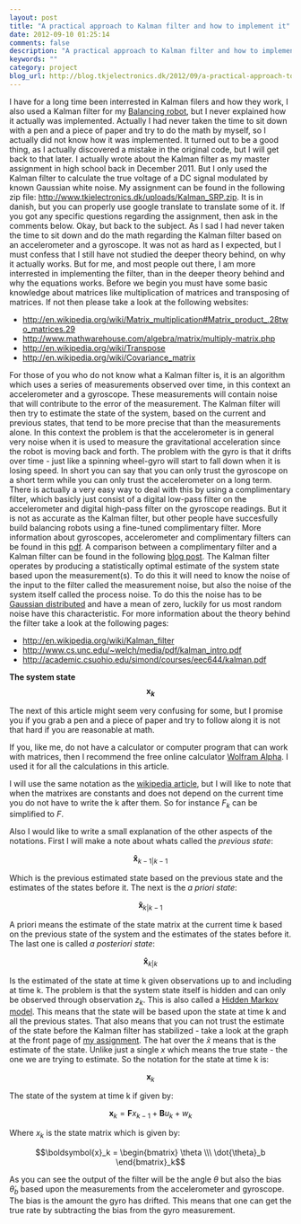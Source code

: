 ```yaml
---
layout: post
title: "A practical approach to Kalman filter and how to implement it"
date: 2012-09-10 01:25:14
comments: false
description: "A practical approach to Kalman filter and how to implement it"
keywords: ""
category: project
blog_url: http://blog.tkjelectronics.dk/2012/09/a-practical-approach-to-kalman-filter-and-how-to-implement-it
---
```


I have for a long time been interrested in Kalman filers and how they work, I also used a Kalman filter for my [Balancing robot](/2012/03/the-balancing-robot/), but I never explained how it actually was implemented. Actually I had never taken the time to sit down with a pen and a piece of paper and try to do the math by myself, so I actually did not know how it was implemented. It turned out to be a good thing, as I actually discovered a mistake in the original code, but I will get back to that later. I actually wrote about the Kalman filter as my master assignment in high school back in December 2011. But I only used the Kalman filter to calculate the true voltage of a DC signal modulated by known Gaussian white noise. My assignment can be found in the following zip file: <http://www.tkjelectronics.dk/uploads/Kalman_SRP.zip>. It is in danish, but you can properly use google translate to translate some of it. If you got any specific questions regarding the assignment, then ask in the comments below. Okay, but back to the subject. As I sad I had never taken the time to sit down and do the math regarding the Kalman filter based on an accelerometer and a gyroscope. It was not as hard as I expected, but I must confess that I still have not studied the deeper theory behind, on why it actually works. But for me, and most people out there, I am more interrested in implementing the filter, than in the deeper theory behind and why the equations works.  Before we begin you must have some basic knowledge about matrices like multiplication of matrices and transposing of matrices. If not then please take a look at the following websites:

  * <http://en.wikipedia.org/wiki/Matrix_multiplication#Matrix_product_.28two_matrices.29>
  * <http://www.mathwarehouse.com/algebra/matrix/multiply-matrix.php>
  * <http://en.wikipedia.org/wiki/Transpose>
  * <http://en.wikipedia.org/wiki/Covariance_matrix>

For those of you who do not know what a Kalman filter is, it is an algorithm which uses a series of measurements observed over time, in this context an accelerometer and a gyroscope. These measurements will contain noise that will contribute to the error of the measurement. The Kalman filter will then try to estimate the state of the system, based on the current and previous states, that tend to be more precise that than the measurements alone. In this context the problem is that the accelerometer is in general very noise when it is used to measure the gravitational acceleration since the robot is moving back and forth. The problem with the gyro is that it drifts over time - just like a spinning wheel-gyro will start to fall down when it is losing speed. In short you can say that you can only trust the gyroscope on a short term while you can only trust the accelerometer on a long term. There is actually a very easy way to deal with this by using a complimentary filter, which basicly just consist of a digital low-pass filter on the accelerometer and digital high-pass filter on the gyroscope readings. But it is not as accurate as the Kalman filter, but other people have succesfully build balancing robots using a fine-tuned complimentary filter. More information about gyroscopes, accelerometer and complimentary filters can be found in this [pdf](http://web.mit.edu/scolton/www/filter.pdf). A comparison between a complimentary filter and a Kalman filter can be found in the following [blog post](http://robottini.altervista.org/kalman-filter-vs-complementary-filter). The Kalman filter operates by producing a statistically optimal estimate of the system state based upon the measurement(s). To do this it will need to know the noise of the input to the filter called the measurement noise, but also the noise of the system itself called the process noise. To do this the noise has to be [Gaussian distributed](http://en.wikipedia.org/wiki/Normal_distribution) and have a mean of zero, luckily for us most random noise have this characteristic. For more information about the theory behind the filter take a look at the following pages:

  * <http://en.wikipedia.org/wiki/Kalman_filter>
  * <http://www.cs.unc.edu/~welch/media/pdf/kalman_intro.pdf>
  * <http://academic.csuohio.edu/simond/courses/eec644/kalman.pdf>

**The system state $$\boldsymbol{x}_k$$**

The next of this article might seem very confusing for some, but I promise you if you grab a pen and a piece of paper and try to follow along it is not that hard if you are reasonable at math.

If you, like me, do not have a calculator or computer program that can work with matrices, then I recommend the free online calculator [Wolfram Alpha](http://www.wolframalpha.com/). I used it for all the calculations in this article.

I will use the same notation as the [wikipedia article](http://en.wikipedia.org/wiki/Kalman_filter), but I will like to note that when the matrixes are constants and does not depend on the current time you do not have to write the k after them. So for instance $F_k$ can be simplified to $F$.

Also I would like to write a small explanation of the other aspects of the notations. First I will make a note about whats called the _previous state_:

$$\boldsymbol{\hat{x}}_{k-1 | k-1}$$

Which is the previous estimated state based on the previous state and the estimates of the states before it. The next is the _a priori state_:

$$\boldsymbol{\hat{x}}_{k | k-1}$$

A priori means the estimate of the state matrix at the current time k based on the previous state of the system and the estimates of the states before it. The last one is called _a posteriori state_:

$$\boldsymbol{\hat{x}}_{k | k}$$

Is the estimated of the state at time k given observations up to and including at time k. The problem is that the system state itself is hidden and can only be observed through observation $z_k$. This is also called a [Hidden Markov model](http://en.wikipedia.org/wiki/Hidden_Markov_model). This means that the state will be based upon the state at time k and all the previous states. That also means that you can not trust the estimate of the state before the Kalman filter has stabilized - take a look at the graph at the front page of [my assignment](http://www.tkjelectronics.dk/uploads/Kalman_SRP.zip). The hat over the $\hat{x}$ means that is the estimate of the state. Unlike just a single $x$ which means the true state - the one we are trying to estimate. So the notation for the state at time k is:

$$\boldsymbol{x}_k$$

The state of the system at time k if given by:

$$\boldsymbol{x}_k = \boldsymbol{F}x_{k-1} + \boldsymbol{B}u_k + w_k$$

Where $x_k$ is the state matrix which is given by:

$$\boldsymbol{x}_k = \begin{bmatrix} \theta \\\ \dot{\theta}_b \end{bmatrix}_k$$

As you can see the output of the filter will be the angle $\theta$ but also the bias $\dot{\theta}_b$ based upon the measurements from the accelerometer and gyroscope. The bias is the amount the gyro has drifted. This means that one can get the true rate by subtracting the bias from the gyro measurement.
